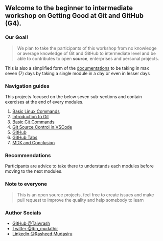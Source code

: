 ## Welcome to the beginner to intermediate workshop on Getting Good at Git and GitHub (G4).

### Our Goal!
> We plan to take the participants of this workshop from no knowledge or average knowledge of Git and GitHub to intermediate level and be able to contributes to open **source**, enterprises and personal projects.

This is also a simplified form of the [documentations]() to be taking in max seven (7) days by taking a single module in a day or even in lesser days

### Navigation guides

This projects focused on the below seven sub-sections and contain exercises at the end of every modules.

1.  [Basic Linux Commands](/beginner-intermediate/0-basic-linux-commands.md)
2.  [Introduction to Git](/beginner-intermediate/1-intro-to-git.md)
3.  [Basic Git Commands](/beginner-intermediate/2-basic-git-commands.md)
4.  [Git Source Control in VSCode](/beginner-intermediate/3-git-in-vscode.md)
5.  [GitHub](/beginner-intermediate/4-github.md)
6.  [GitHub Tabs](/beginner-intermediate/5-github-tabs.md)
7.  [MDX and Conclusion](/beginner-intermediate/6-conclusion.md)

### Recommendations

Participants are advice to take there to understands each modules before moving to the next modules.

### Note to everyone

> This is an open source projects, feel free to create issues and make pull request to improve the quality and help somebody to learn

### Author Socials

-   [GitHub @Taiwrash](https://github.com/Taiwrash)
-   [Twitter @Ibn_mudathir](https://twitter.com/Ibn_mudathir)
-   [Linkedin @Rasheed Mudasiru](https://linkedin.com/in/rasheedtaiwo)